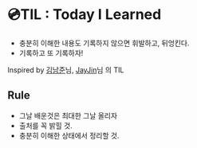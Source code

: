 # 💿TIL : Today I Learned

* 충분히 이해한 내용도 기록하지 않으면 휘발하고, 뒤엉킨다.
* 기록하고 또 기록하자!

Inspired by [김남준](https://github.com/namjunemy/TIL)님, [JayJin](http://milooy.github.io/TIL/)님 의 TIL


## Rule
* 그날 배운것은 최대한 그날 올리자
* 출처를 꼭 밝힐 것.
* 충분히 이해한 상태에서 정리할 것.
